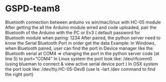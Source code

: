 # GSPD-team8
Bluetooth connection between arduino vs win/mac/linux with HC-05 module
After getting the all the Arduino module wired and code uploaded, pair the Bluetooth of the Arduino with the PC or Ev3 
( default password for Bluetooth module when paring: 1234 
After paired, the python server need to know the Serial Bluetooth Port in order get the data 
Example: 
In Windows, when Bluetooth paired, user can find the port in Device manager like the Bluetooth serial at COM4 
=> changing the port in the python server code (at line 5) to port="COM4" 
In Linux system the port look like: /dev/rfcomm0 (using blueman to connect & view active serial device port ) 
In OSX system the port look like: /dev/tty.HC-05-DevB (use ls -lart /dev command to find the right port)
